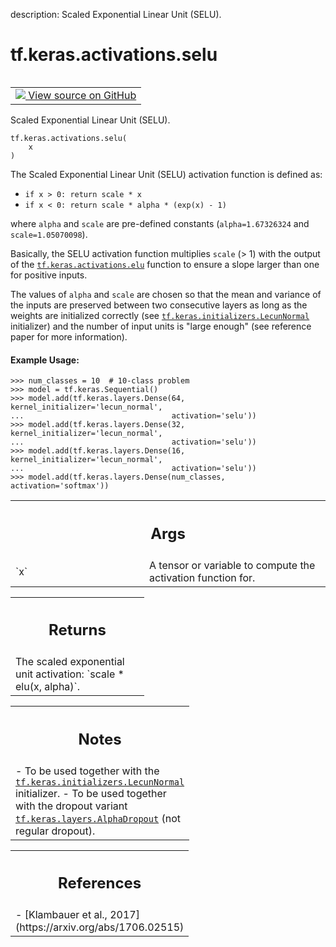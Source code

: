 description: Scaled Exponential Linear Unit (SELU).

<div itemscope itemtype="http://developers.google.com/ReferenceObject">
<meta itemprop="name" content="tf.keras.activations.selu" />
<meta itemprop="path" content="Stable" />
</div>

# tf.keras.activations.selu

<!-- Insert buttons and diff -->

<table class="tfo-notebook-buttons tfo-api nocontent" align="left">
<td>
  <a target="_blank" href="https://github.com/keras-team/keras/tree/v2.15.0/keras/activations.py#L140-L191">
    <img src="https://www.tensorflow.org/images/GitHub-Mark-32px.png" />
    View source on GitHub
  </a>
</td>
</table>



Scaled Exponential Linear Unit (SELU).


<pre class="devsite-click-to-copy prettyprint lang-py tfo-signature-link">
<code>tf.keras.activations.selu(
    x
)
</code></pre>



<!-- Placeholder for "Used in" -->

The Scaled Exponential Linear Unit (SELU) activation function is defined as:

- `if x > 0: return scale * x`
- `if x < 0: return scale * alpha * (exp(x) - 1)`

where `alpha` and `scale` are pre-defined constants
(`alpha=1.67326324` and `scale=1.05070098`).

Basically, the SELU activation function multiplies `scale` (> 1) with the
output of the <a href="../../../tf/keras/activations/elu.md"><code>tf.keras.activations.elu</code></a> function to ensure a slope larger
than one for positive inputs.

The values of `alpha` and `scale` are
chosen so that the mean and variance of the inputs are preserved
between two consecutive layers as long as the weights are initialized
correctly (see <a href="../../../tf/keras/initializers/LecunNormal.md"><code>tf.keras.initializers.LecunNormal</code></a> initializer)
and the number of input units is "large enough"
(see reference paper for more information).

#### Example Usage:



```
>>> num_classes = 10  # 10-class problem
>>> model = tf.keras.Sequential()
>>> model.add(tf.keras.layers.Dense(64, kernel_initializer='lecun_normal',
...                                 activation='selu'))
>>> model.add(tf.keras.layers.Dense(32, kernel_initializer='lecun_normal',
...                                 activation='selu'))
>>> model.add(tf.keras.layers.Dense(16, kernel_initializer='lecun_normal',
...                                 activation='selu'))
>>> model.add(tf.keras.layers.Dense(num_classes, activation='softmax'))
```

<!-- Tabular view -->
 <table class="responsive fixed orange">
<colgroup><col width="214px"><col></colgroup>
<tr><th colspan="2"><h2 class="add-link">Args</h2></th></tr>

<tr>
<td>
`x`<a id="x"></a>
</td>
<td>
A tensor or variable to compute the activation function for.
</td>
</tr>
</table>



<!-- Tabular view -->
 <table class="responsive fixed orange">
<colgroup><col width="214px"><col></colgroup>
<tr><th colspan="2"><h2 class="add-link">Returns</h2></th></tr>
<tr class="alt">
<td colspan="2">
The scaled exponential unit activation: `scale * elu(x, alpha)`.
</td>
</tr>

</table>



<!-- Tabular view -->
 <table class="responsive fixed orange">
<colgroup><col width="214px"><col></colgroup>
<tr><th colspan="2"><h2 class="add-link">Notes</h2></th></tr>
<tr class="alt">
<td colspan="2">
- To be used together with the
    <a href="../../../tf/keras/initializers/LecunNormal.md"><code>tf.keras.initializers.LecunNormal</code></a> initializer.
- To be used together with the dropout variant
    <a href="../../../tf/keras/layers/AlphaDropout.md"><code>tf.keras.layers.AlphaDropout</code></a> (not regular dropout).
</td>
</tr>

</table>



<!-- Tabular view -->
 <table class="responsive fixed orange">
<colgroup><col width="214px"><col></colgroup>
<tr><th colspan="2"><h2 class="add-link">References</h2></th></tr>
<tr class="alt">
<td colspan="2">
- [Klambauer et al., 2017](https://arxiv.org/abs/1706.02515)
</td>
</tr>

</table>

